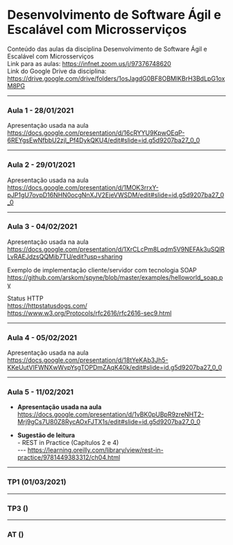 # Desenvolvimento de Software Ágil e Escalável com Microsserviços
Conteúdo das aulas da disciplina Desenvolvimento de Software Ágil e Escalável com Microsserviços
<br>Link para as aulas: https://infnet.zoom.us/j/97376748620
<br>Link do Google Drive da disciplina: https://drive.google.com/drive/folders/1osJagdG0BF8OBMlKBrH3BdLpG1oxM8PG

---

### Aula 1 - 28/01/2021
Apresentação usada na aula
<br>https://docs.google.com/presentation/d/16cRYYU9KpwOEqP-6REYgsEwNfbbU2zjl_Pf4DykQKU4/edit#slide=id.g5d9207ba27_0_0

---

### Aula 2 - 29/01/2021
Apresentação usada na aula
<br>https://docs.google.com/presentation/d/1MOK3rrxY-pJP1gU7ovpD16NHN0ocgNnXJV2EjeVWSDM/edit#slide=id.g5d9207ba27_0_0

---

### Aula 3 - 04/02/2021
Apresentação usada na aula
<br>https://docs.google.com/presentation/d/1XrCLcPm8Lqdm5V9NEFAk3uSQlRLvRAEJdzsQQMib7TU/edit?usp=sharing

Exemplo de implementação cliente/servidor com tecnologia SOAP
<br>https://github.com/arskom/spyne/blob/master/examples/helloworld_soap.py

Status HTTP
<br>https://httpstatusdogs.com/
<br>https://www.w3.org/Protocols/rfc2616/rfc2616-sec9.html

---

### Aula 4 - 05/02/2021
Apresentação usada na aula
<br>https://docs.google.com/presentation/d/18tYeKAb3Jh5-KKeUutVIFWNXwWvpYsgTOPDmZAqK40k/edit#slide=id.g5d9207ba27_0_0

---


### Aula 5 - 11/02/2021
* **Apresentação usada na aula**
<br>https://docs.google.com/presentation/d/1vBK0pUBpR9zreNHT2-Mrj9gCs7U80Z8RycAOxFJTX1s/edit#slide=id.g5d9207ba27_0_0

* **Sugestão de leitura**
<br>- REST in Practice (Capítulos 2 e 4)
<br>--- <https://learning.oreilly.com/library/view/rest-in-practice/9781449383312/ch04.html>

---

### TP1 (01/03/2021)
---
### TP3 ()
---
### AT ()
